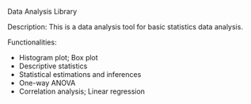 Data Analysis Library

Description:
This is a data analysis tool for basic statistics data analysis. 

Functionalities:
* Histogram plot; Box plot
* Descriptive statistics
* Statistical estimations and inferences
* One-way ANOVA
* Correlation analysis; Linear regression
